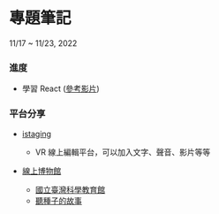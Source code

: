 # 專題筆記
11/17 ~ 11/23, 2022

### 進度

- 學習 React ([參考影片](https://youtu.be/zqV7NIFGDrQ))

### 平台分享

- [istaging](https://www.istaging.com/zh-tw/livetourGallery)
    - VR 線上編輯平台，可以加入文字、聲音、影片等等

- [線上博物館](https://virtual-museums.tw/)
  - [國立臺灣科學教育館](http://vr.kissscience.tw/)
  - [聽種子的故事](https://vr.ntm.gov.tw/2022Seed/)